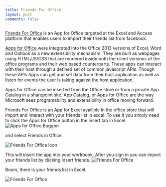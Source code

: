 ```yaml
---
title: Friends For Office
layout: post
comments: false
---
```

[Friends For Office](http://office.microsoft.com/en-us/store/friends-for-office-WA104092366.aspx) is an App for Office targeted at the Excel and Access platform that enables users to import their friends list from facebook. 

[Apps for Office](http://msdn.microsoft.com/en-US/office/dn448457) were integrated into the Office 2013 versions of Excel, Word and Outlook as a new extensibility mechanism. They are built as webpages using HTML/JS/CSS that are rendered inside both the client versions of the office programs and their web based counterparts. These apps can interact with their host through a defined set of common javascript APIs. Though these APIs Apps can get and set data from their host application as well as listen for events the user is taking against the host application. 

Apps for Office can be inserted from the Office store or from a private App Catalog in a sharepoint site. App Catalog, or Apps for Office are the way Microsoft sees programability and extensibility in office moving forward. 

Friends For Office is an App for Excel availible in the office store that will import and interact with your friends list in excel. To use it you simply need to click the Apps for Office button in the insert tab in Excel. 
![Apps for Office Buggon]({{site.url}}/images/AppsForOfficeButton.png)  

and select Friends in Office.  

![Friends For Office Icon]({{site.url}}/images/friendsinofficeicon.png)

This will insert the app into your workbook. After you sign in you can import your friends list by clicking insert friends.
![Friends For Office]({{site.url}}/images/friendsinoffice.png)  

Boom, there is your friends list in Excel. 

![Friends For Office]({{site.url}}/images/friendsinofficelist.png)
